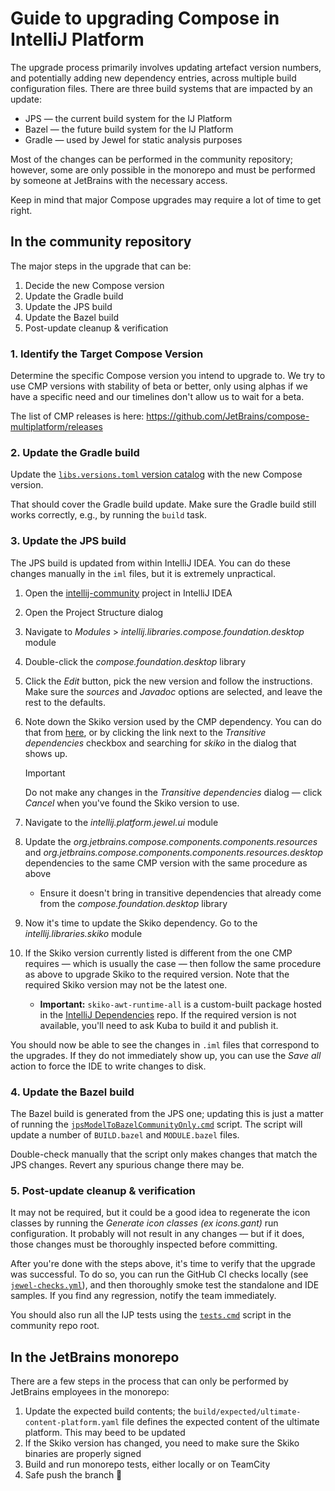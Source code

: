# Guide to upgrading Compose in IntelliJ Platform

The upgrade process primarily involves updating artefact version numbers, and potentially adding new dependency entries,
across multiple build configuration files.
There are three build systems that are impacted by an update:

* JPS — the current build system for the IJ Platform
* Bazel — the future build system for the IJ Platform
* Gradle — used by Jewel for static analysis purposes

Most of the changes can be performed in the community repository; however, some are only possible in the monorepo and
must be performed by someone at JetBrains with the necessary access.

Keep in mind that major Compose upgrades may require a lot of time to get right.

## In the community repository

The major steps in the upgrade that can be:

1. Decide the new Compose version
2. Update the Gradle build
3. Update the JPS build
4. Update the Bazel build
5. Post-update cleanup & verification

### 1. Identify the Target Compose Version

Determine the specific Compose version you intend to upgrade to. We try to use CMP versions with stability of beta or
better,
only using alphas if we have a specific need and our timelines don't allow us to wait for a beta.

The list of CMP releases is here: https://github.com/JetBrains/compose-multiplatform/releases

### 2. Update the Gradle build

Update the [`libs.versions.toml` version catalog](../gradle/libs.versions.toml) with the new Compose version.

That should cover the Gradle build update. Make sure the Gradle build still works correctly, e.g., by running the
`build` task.

### 3. Update the JPS build

The JPS build is updated from within IntelliJ IDEA. You can do these changes manually in the `iml` files, but it is
extremely unpractical.

1. Open the [intellij-community](../../..) project in IntelliJ IDEA
2. Open the Project Structure dialog
3. Navigate to _Modules_ > _intellij.libraries.compose.foundation.desktop_ module
4. Double-click the _compose.foundation.desktop_ library
5. Click the _Edit_ button, pick the new version and follow the instructions. Make sure the _sources_ and _Javadoc_
   options are selected, and leave the rest to the defaults.
6. Note down the Skiko version used by the CMP dependency. You can do that
   from [here](https://mvnrepository.com/artifact/org.jetbrains.compose.foundation/foundation),
   or by clicking the link next to the _Transitive dependencies_ checkbox and searching for _skiko_ in the dialog that
   shows up.

   > [!IMPORTANT]
   > Do not make any changes in the _Transitive dependencies_ dialog — click _Cancel_ when you've found the Skiko
   version to use.
7. Navigate to the _intellij.platform.jewel.ui_ module
8. Update the _org.jetbrains.compose.components.components.resources_ and
   _org.jetbrains.compose.components.components.resources.desktop_ dependencies to the same CMP version with the same
   procedure as above
   * Ensure it doesn't bring in transitive dependencies that already come from the _compose.foundation.desktop_ library
9. Now it's time to update the Skiko dependency. Go to the _intellij.libraries.skiko_ module
10. If the Skiko version currently listed is different from the one CMP requires — which is usually the case — then
    follow the same procedure as above to upgrade Skiko to the required version. Note that the required Skiko version
    may not be the latest one.
    * **Important:** `skiko-awt-runtime-all` is a custom-built package hosted in the
      [IntelliJ Dependencies](https://packages.jetbrains.team/maven/p/ij/intellij-dependencies/org/jetbrains/skiko/skiko-awt-runtime-all/)
      repo. If the required version is not available, you'll need to ask Kuba to build it and publish it.

You should now be able to see the changes in `.iml` files that correspond to the upgrades. If they do not immediately
show up, you can use the _Save all_ action to force the IDE to write changes to disk.

### 4. Update the Bazel build

The Bazel build is generated from the JPS one; updating this is just a matter of running the [
`jpsModelToBazelCommunityOnly.cmd`](../../../build/jpsModelToBazelCommunityOnly.cmd) script. The script will update a
number of `BUILD.bazel` and `MODULE.bazel` files.

Double-check manually that the script only makes changes that match the JPS changes. Revert any spurious change there
may be.

### 5. Post-update cleanup & verification

It may not be required, but it could be a good idea to regenerate the icon classes by running the _Generate icon
classes (ex icons.gant)_ run configuration. It probably will not result in any changes — but if it does, those changes
must be thoroughly inspected before committing.

After you're done with the steps above, it's time to verify that the upgrade was successful. To do so, you can run the
GitHub CI checks locally (see [`jewel-checks.yml`](../../../.github/workflows/jewel-checks.yml)), and then thoroughly
smoke test the standalone and IDE samples. If you find any regression, notify the team immediately.

You should also run all the IJP tests using the [`tests.cmd`](../../../tests.cmd) script in the community repo root.

## In the JetBrains monorepo

There are a few steps in the process that can only be performed by JetBrains employees in the monorepo:

1. Update the expected build contents; the `build/expected/ultimate-content-platform.yaml` file defines the expected
   content of the ultimate platform. This may beed to be updated
2. If the Skiko version has changed, you need to make sure the Skiko binaries are properly signed
3. Build and run monorepo tests, either locally or on TeamCity
4. Safe push the branch 🤞
